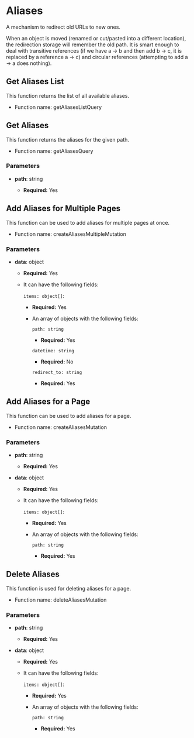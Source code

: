 # Aliases

A mechanism to redirect old URLs to new ones.

When an object is moved (renamed or cut/pasted into a different location), the redirection storage will remember the old path. It is smart enough to deal with transitive references (if we have a -> b and then add b -> c, it is replaced by a reference a -> c) and circular references (attempting to add a -> a does nothing).

## Get Aliases List

This function returns the list of all available aliases.

- Function name: getAliasesListQuery

## Get Aliases

This function returns the aliases for the given path.

- Function name: getAliasesQuery

### Parameters

- **path**: string

  - **Required:** Yes

## Add Aliases for Multiple Pages

This function can be used to add aliases for multiple pages at once.

- Function name: createAliasesMultipleMutation

### Parameters

- **data**: object

  - **Required:** Yes
  - It can have the following fields:

    `items: object[]`:

    - **Required:** Yes
    - An array of objects with the following fields:

      `path: string`

      - **Required:** Yes

      `datetime: string`

      - **Required:** No

      `redirect_to: string`

      - **Required:** Yes

## Add Aliases for a Page

This function can be used to add aliases for a page.

- Function name: createAliasesMutation

### Parameters

- **path**: string

  - **Required:** Yes

- **data**: object

  - **Required:** Yes
  - It can have the following fields:

    `items: object[]`:

    - **Required:** Yes
    - An array of objects with the following fields:

      `path: string`

      - **Required:** Yes

## Delete Aliases

This function is used for deleting aliases for a page.

- Function name: deleteAliasesMutation

### Parameters

- **path**: string

  - **Required:** Yes

- **data**: object

  - **Required:** Yes
  - It can have the following fields:

    `items: object[]`:

    - **Required:** Yes
    - An array of objects with the following fields:

      `path: string`

      - **Required:** Yes
